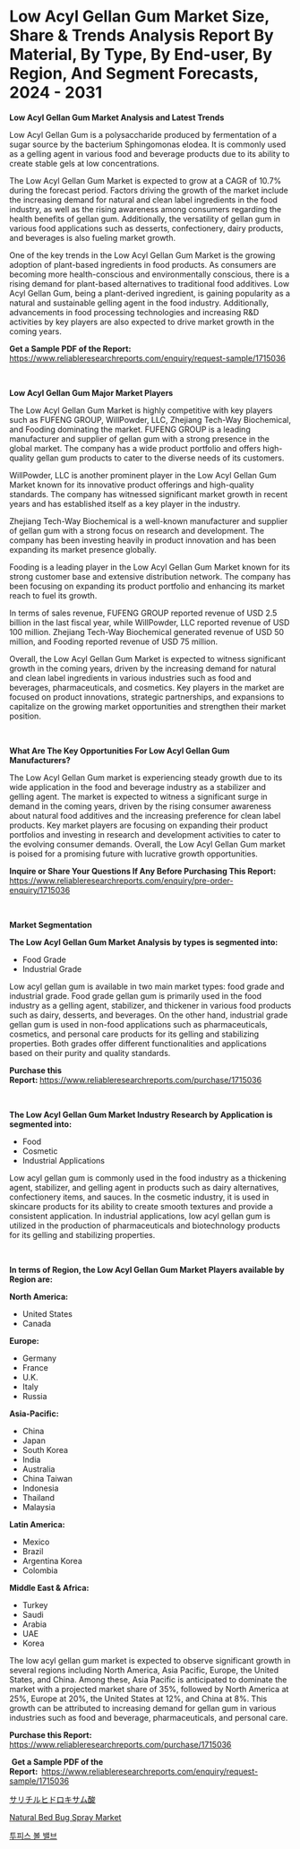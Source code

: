 <p><h1>Low Acyl Gellan Gum Market Size, Share & Trends Analysis Report By Material, By Type, By End-user, By Region, And Segment Forecasts, 2024 - 2031</h1></p><p><strong>Low Acyl Gellan Gum Market Analysis and Latest Trends</strong></p>
<p><p>Low Acyl Gellan Gum is a polysaccharide produced by fermentation of a sugar source by the bacterium Sphingomonas elodea. It is commonly used as a gelling agent in various food and beverage products due to its ability to create stable gels at low concentrations.</p><p>The Low Acyl Gellan Gum Market is expected to grow at a CAGR of 10.7% during the forecast period. Factors driving the growth of the market include the increasing demand for natural and clean label ingredients in the food industry, as well as the rising awareness among consumers regarding the health benefits of gellan gum. Additionally, the versatility of gellan gum in various food applications such as desserts, confectionery, dairy products, and beverages is also fueling market growth.</p><p>One of the key trends in the Low Acyl Gellan Gum Market is the growing adoption of plant-based ingredients in food products. As consumers are becoming more health-conscious and environmentally conscious, there is a rising demand for plant-based alternatives to traditional food additives. Low Acyl Gellan Gum, being a plant-derived ingredient, is gaining popularity as a natural and sustainable gelling agent in the food industry. Additionally, advancements in food processing technologies and increasing R&D activities by key players are also expected to drive market growth in the coming years.</p></p>
<p><strong>Get a Sample PDF of the Report:&nbsp;</strong> <a href="https://www.reliableresearchreports.com/enquiry/request-sample/1715036">https://www.reliableresearchreports.com/enquiry/request-sample/1715036</a></p>
<p>&nbsp;</p>
<p><strong>Low Acyl Gellan Gum Major Market Players</strong></p>
<p><p>The Low Acyl Gellan Gum Market is highly competitive with key players such as FUFENG GROUP, WillPowder, LLC, Zhejiang Tech-Way Biochemical, and Fooding dominating the market. FUFENG GROUP is a leading manufacturer and supplier of gellan gum with a strong presence in the global market. The company has a wide product portfolio and offers high-quality gellan gum products to cater to the diverse needs of its customers.</p><p>WillPowder, LLC is another prominent player in the Low Acyl Gellan Gum Market known for its innovative product offerings and high-quality standards. The company has witnessed significant market growth in recent years and has established itself as a key player in the industry.</p><p>Zhejiang Tech-Way Biochemical is a well-known manufacturer and supplier of gellan gum with a strong focus on research and development. The company has been investing heavily in product innovation and has been expanding its market presence globally.</p><p>Fooding is a leading player in the Low Acyl Gellan Gum Market known for its strong customer base and extensive distribution network. The company has been focusing on expanding its product portfolio and enhancing its market reach to fuel its growth.</p><p>In terms of sales revenue, FUFENG GROUP reported revenue of USD 2.5 billion in the last fiscal year, while WillPowder, LLC reported revenue of USD 100 million. Zhejiang Tech-Way Biochemical generated revenue of USD 50 million, and Fooding reported revenue of USD 75 million.</p><p>Overall, the Low Acyl Gellan Gum Market is expected to witness significant growth in the coming years, driven by the increasing demand for natural and clean label ingredients in various industries such as food and beverages, pharmaceuticals, and cosmetics. Key players in the market are focused on product innovations, strategic partnerships, and expansions to capitalize on the growing market opportunities and strengthen their market position.</p></p>
<p>&nbsp;</p>
<p><strong>What Are The Key Opportunities For Low Acyl Gellan Gum Manufacturers?</strong></p>
<p><p>The Low Acyl Gellan Gum market is experiencing steady growth due to its wide application in the food and beverage industry as a stabilizer and gelling agent. The market is expected to witness a significant surge in demand in the coming years, driven by the rising consumer awareness about natural food additives and the increasing preference for clean label products. Key market players are focusing on expanding their product portfolios and investing in research and development activities to cater to the evolving consumer demands. Overall, the Low Acyl Gellan Gum market is poised for a promising future with lucrative growth opportunities.</p></p>
<p><strong>Inquire or Share Your Questions If Any Before Purchasing This Report:</strong> <a href="https://www.reliableresearchreports.com/enquiry/pre-order-enquiry/1715036">https://www.reliableresearchreports.com/enquiry/pre-order-enquiry/1715036</a></p>
<p>&nbsp;</p>
<p><strong>Market Segmentation</strong></p>
<p><strong>The Low Acyl Gellan Gum Market Analysis by types is segmented into:</strong></p>
<p><ul><li>Food Grade</li><li>Industrial Grade</li></ul></p>
<p><p>Low acyl gellan gum is available in two main market types: food grade and industrial grade. Food grade gellan gum is primarily used in the food industry as a gelling agent, stabilizer, and thickener in various food products such as dairy, desserts, and beverages. On the other hand, industrial grade gellan gum is used in non-food applications such as pharmaceuticals, cosmetics, and personal care products for its gelling and stabilizing properties. Both grades offer different functionalities and applications based on their purity and quality standards.</p></p>
<p><strong>Purchase this Report:&nbsp;</strong><a href="https://www.reliableresearchreports.com/purchase/1715036">https://www.reliableresearchreports.com/purchase/1715036</a></p>
<p>&nbsp;</p>
<p><strong>The Low Acyl Gellan Gum Market Industry Research by Application is segmented into:</strong></p>
<p><ul><li>Food</li><li>Cosmetic</li><li>Industrial Applications</li></ul></p>
<p><p>Low acyl gellan gum is commonly used in the food industry as a thickening agent, stabilizer, and gelling agent in products such as dairy alternatives, confectionery items, and sauces. In the cosmetic industry, it is used in skincare products for its ability to create smooth textures and provide a consistent application. In industrial applications, low acyl gellan gum is utilized in the production of pharmaceuticals and biotechnology products for its gelling and stabilizing properties.</p></p>
<p>&nbsp;</p>
<p><strong>In terms of Region, the Low Acyl Gellan Gum Market Players available by Region are:</strong></p>
<p>
    <p> <strong> North America: </strong>
        <ul>
            <li>United States</li>
            <li>Canada</li>
        </ul>
        </p> 
    <p> <strong> Europe: </strong>
        <ul>
            <li>Germany</li>
            <li>France</li>
            <li>U.K.</li>
            <li>Italy</li>
            <li>Russia</li>
        </ul>
        </p> 
    <p> <strong> Asia-Pacific: </strong>
        <ul>
            <li>China</li>
            <li>Japan</li>
            <li>South Korea</li>
            <li>India</li>
            <li>Australia</li>
            <li>China Taiwan</li>
            <li>Indonesia</li>
            <li>Thailand</li>
            <li>Malaysia</li>
        </ul>
        </p> 
    <p> <strong> Latin America: </strong>
        <ul>
            <li>Mexico</li>
            <li>Brazil</li>
            <li>Argentina Korea</li>
            <li>Colombia</li>
        </ul>
        </p> 
    <p> <strong> Middle East & Africa: </strong>
        <ul>
            <li>Turkey</li>
            <li>Saudi</li>
            <li>Arabia</li>
            <li>UAE</li>
            <li>Korea</li>
        </ul>
    </p>
    </p>
<p><p>The low acyl gellan gum market is expected to observe significant growth in several regions including North America, Asia Pacific, Europe, the United States, and China. Among these, Asia Pacific is anticipated to dominate the market with a projected market share of 35%, followed by North America at 25%, Europe at 20%, the United States at 12%, and China at 8%. This growth can be attributed to increasing demand for gellan gum in various industries such as food and beverage, pharmaceuticals, and personal care.</p></p>
<p><strong>Purchase this Report: </strong><a href="https://www.reliableresearchreports.com/purchase/1715036">https://www.reliableresearchreports.com/purchase/1715036</a></p>
<p>&nbsp;<strong>Get a Sample PDF of the Report:&nbsp;&nbsp;</strong><a href="https://www.reliableresearchreports.com/enquiry/request-sample/1715036">https://www.reliableresearchreports.com/enquiry/request-sample/1715036</a></p>
<p><strong></strong></p>
<p><p><a href="https://medium.com/@kathleencrooks2003/%E3%82%B5%E3%83%AA%E3%83%81%E3%83%AB%E3%83%92%E3%83%89%E3%83%AD%E3%82%AD%E3%82%B5%E3%83%A0%E9%85%B8%E5%B8%82%E5%A0%B4-2031%E5%B9%B4%E3%81%BE%E3%81%A7%E3%81%AE%E3%83%88%E3%83%AC%E3%83%B3%E3%83%89-%E4%BA%88%E6%B8%AC-%E7%AB%B6%E4%BA%89%E5%88%86%E6%9E%90-7cea76f6c16b">サリチルヒドロキサム酸</a></p><p><a href="https://view.publitas.com/reportprime-1/natural-bed-bug-spray-market-research-report-unlocks-analysis-on-the-market-financial-status-market-size-and-market-revenue-upto-2030/">Natural Bed Bug Spray Market</a></p><p><a href="https://medium.com/@elod.85/%ED%88%AC%ED%94%BC%EC%8A%A4-%EB%B3%BC-%EB%B0%B8%EB%B8%8C-%EC%8B%9C%EC%9E%A5%EC%9D%80-%EC%8B%9C%EC%9E%A5-%EC%A0%90%EC%9C%A0%EC%9C%A8-%EC%8B%9C%EC%9E%A5-%ED%8A%B8%EB%A0%8C%EB%93%9C-%EB%B0%8F-%EC%8B%9C%EC%9E%A5-%EC%84%B1%EC%9E%A5%EC%97%90-%EA%B4%80%ED%95%9C-%EC%A0%95%EB%B3%B4%EB%A5%BC-%EC%A0%9C%EA%B3%B5%ED%95%A9%EB%8B%88%EB%8B%A4-2528ae357d40">투피스 볼 밸브</a></p></p>
